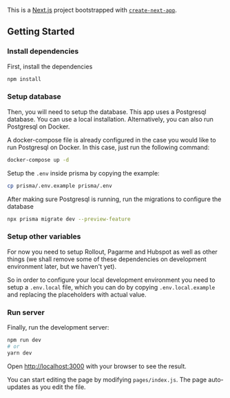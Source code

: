 This is a [Next.js](https://nextjs.org/) project bootstrapped with [`create-next-app`](https://github.com/vercel/next.js/tree/canary/packages/create-next-app).

## Getting Started

### Install dependencies
First, install the dependencies
```bash
npm install
```

### Setup database

Then, you will need to setup the database. This app uses a Postgresql database. You can use a local installation. Alternatively, you can also run Postgresql on Docker.

A docker-compose file is already configured in the case you would like to run Postgresql on Docker. In this case, just run the following command:

```bash
docker-compose up -d
```

Setup the `.env` inside prisma by copying the example:

```bash
cp prisma/.env.example prisma/.env
```

After making sure Postgresql is running, run the migrations to configure the database

```bash
npx prisma migrate dev --preview-feature
```

### Setup other variables

For now you need to setup Rollout, Pagarme and Hubspot as well as other things (we shall remove some of these dependencies on development environment later, but we haven't yet).

So in order to configure your local development environment you need to setup a `.env.local` file, which you can do by copying `.env.local.example` and replacing the placeholders with actual value.


### Run server

Finally, run the development server:

```bash
npm run dev
# or
yarn dev
```

Open [http://localhost:3000](http://localhost:3000) with your browser to see the result.

You can start editing the page by modifying `pages/index.js`. The page auto-updates as you edit the file.
